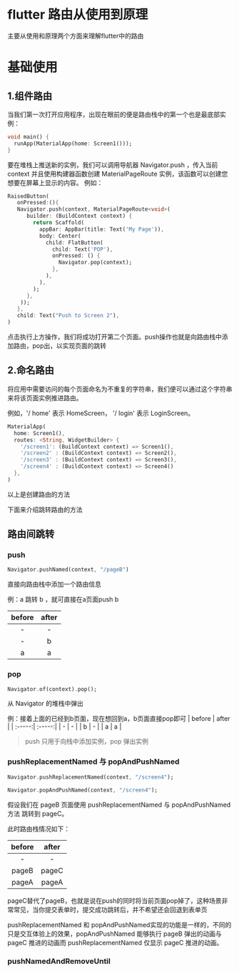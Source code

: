 # flutter 路由从使用到原理
主要从使用和原理两个方面来理解flutter中的路由
# 基础使用
## 1.组件路由
当我们第一次打开应用程序，出现在眼前的便是路由栈中的第一个也是最底部实例：

```dart
void main() {
  runApp(MaterialApp(home: Screen1()));
}
```
要在堆栈上推送新的实例，我们可以调用导航器 Navigator.push ，传入当前 context 并且使用构建器函数创建 MaterialPageRoute 实例，该函数可以创建您想要在屏幕上显示的内容。 例如：
```dart
RaisedButton(
   onPressed:(){
   Navigator.push(context, MaterialPageRoute<void>(
      builder: (BuildContext context) {
        return Scaffold(
          appBar: AppBar(title: Text('My Page')),
          body: Center(
            child: FlatButton(
              child: Text('POP'),
              onPressed: () {
                Navigator.pop(context);
              },
            ),
          ),
        );
      },
    ));
   },
   child: Text("Push to Screen 2"),
)
```
点击执行上方操作，我们将成功打开第二个页面。push操作也就是向路由栈中添加路由，pop出，以实现页面的跳转

## 2.命名路由
将应用中需要访问的每个页面命名为不重复的字符串，我们便可以通过这个字符串来将该页面实例推进路由。

例如，'/ home' 表示 HomeScreen， '/ login' 表示 LoginScreen。

```dart
MaterialApp(
  home: Screen1(),
  routes: <String, WidgetBuilder> {
    '/screen1': (BuildContext context) => Screen1(),
    '/screen2' : (BuildContext context) => Screen2(),
    '/screen3' : (BuildContext context) => Screen3(),
    '/screen4' : (BuildContext context) => Screen4()
  },
)
```
以上是创建路由的方法

下面来介绍跳转路由的方法
## 路由间跳转
### push
```dart
Navigator.pushNamed(context, "/pageB")
```
直接向路由栈中添加一个路由信息

例：a 跳转 b ，就可直接在a页面push b

| before | after |
| :-----:| :-----:| 
| - | - |
| - | b |
| a | a |
### pop
```dart
Navigator.of(context).pop();
```
从 Navigator 的堆栈中弹出

例：接着上面的已经到b页面，现在想回到a，b页面直接pop即可
| before | after |
| :-----:| :-----:| 
| - | - |
| b | - |
| a | a |

> push 只用于向栈中添加实例，pop 弹出实例

### pushReplacementNamed 与 popAndPushNamed
```dart
Navigator.pushReplacementNamed(context, "/screen4");

Navigator.popAndPushNamed(context, "/screen4");
```
假设我们在 pageB 页面使用 pushReplacementNamed 与 popAndPushNamed 方法 跳转到 pageC。

此时路由栈情况如下：

| before | after |
| :-----:| :-----:| 
| - | - |
| pageB | pageC |
| pageA | pageA |

pageC替代了pageB，也就是说在push的同时将当前页面pop掉了，这种场景非常常见，当你提交表单时，提交成功跳转后，并不希望还会回退到表单页

pushReplacementNamed 和 popAndPushNamed实现的功能是一样的，不同的只是交互体验上的效果，popAndPushNamed 能够执行 pageB 弹出的动画与 pageC 推进的动画而 pushReplacementNamed 仅显示 pageC 推进的动画。

### pushNamedAndRemoveUntil
